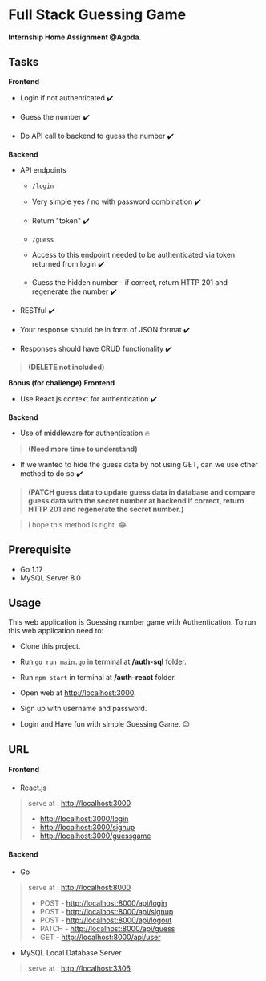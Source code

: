 ﻿# Full Stack Guessing Game

**Internship Home Assignment @Agoda**.

## Tasks

**Frontend**

- Login if not authenticated ✔️

- Guess the number ✔️

- Do API call to backend to guess the number ✔️

**Backend**

- API endpoints

	- `/login`

	- Very simple yes / no with password combination ✔️

	- Return "token" ✔️

	- `/guess`

	- Access to this endpoint needed to be authenticated via token returned from login ✔️

	- Guess the hidden number - if correct, return HTTP 201 and regenerate the number ✔️

- RESTful ✔️

- Your response should be in form of JSON format ✔️

- Responses should have CRUD functionality ✔️
> **(DELETE not included)**

**Bonus (for challenge)**
**Frontend**

- Use React.js context for authentication ✔️

**Backend**

- Use of middleware for authentication 🔥 
> **(Need more time to understand)**

- If we wanted to hide the guess data by not using GET, can we use other method to do so ✔️

> **(PATCH guess data to update guess data in database and compare guess data with the secret number at backend if correct, return HTTP 201 and regenerate the secret number.)**

> I hope this method is right. 😂

## Prerequisite
- Go 1.17
- MySQL Server 8.0

## Usage
This web application is Guessing number game with Authentication.
To run this web application need to:
- Clone this project.
- Run `go run main.go` in terminal at **/auth-sql** folder.

- Run `npm start` in terminal at **/auth-react** folder.

- Open web at [http://localhost:3000](http://localhost:3000).

- Sign up with username and password.

- Login and Have fun with simple Guessing Game. 😊

## URL
#### Frontend
- React.js
> serve at :  [http://localhost:3000](http://localhost:3000)
> - [http://localhost:3000/login](http://localhost:3000/login)
> - [http://localhost:3000/signup](http://localhost:3000/signup)
> - [http://localhost:3000/guessgame](http://localhost:3000/guessgame)
#### Backend
- Go
> serve at :  [http://localhost:8000](http://localhost:8000)
> - POST - [http://localhost:8000/api/login](http://localhost:8000/api/login)
> - POST - [http://localhost:8000/api/signup](http://localhost:8000/api/signup)
> - POST - [http://localhost:8000/api/logout](http://localhost:8000/api/logout)
> - PATCH - [http://localhost:8000/api/guess](http://localhost:8000/api/guess)
> - GET - [http://localhost:8000/api/user](http://localhost:8000/api/user)
- MySQL Local Database Server
> serve at :  [http://localhost:3306](http://localhost:3306)
